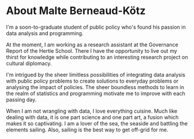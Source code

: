 # About Malte Berneaud-Kötz
I'm a soon-to-graduate student of public policy who's found his passion in data analysis and programming.

At the moment, I am working as a research assistant at the Governance Report of the Hertie School. There I have the opportunity to live out my thirst for knowledge while contributing to an interesting research project on cultural diplomacy.

I'm intrigued by the sheer limitless possibilities of integrating data analysis with public policy problems to create solutions to everyday problems or analysing the impact of policies. The sheer boundless methods to learn in the realm of statistics and programming motivate me to improve with each passing day.

When I am not wrangling with data, I love everything cuisine. Much like dealing with data, it is one part science and one part art, a fusion which makes it so captivating. I am a lover of the sea, the seaside and battling the elements sailing. Also, sailing is the best way to get off-grid for me. 
